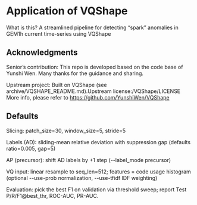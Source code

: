 #  Application of VQShape
What is this?
A streamlined pipeline for detecting “spark” anomalies in GEM1h current time-series using VQShape

## Acknowledgments

Senior’s contribution: This repo is developed based on the code base of Yunshi Wen. Many thanks for the guidance and sharing.

Upstream project: Built on VQShape (see archive/VQSHAPE_README.md).Upstream license:/VQShape/LICENSE
More info, please refer to https://github.com/YunshiWen/VQShape


## Defaults

Slicing: patch_size=30, window_size=5, stride=5

Labels (AD): sliding-mean relative deviation with suppression gap
(defaults ratio=0.005, gap=5)

AP (precursor): shift AD labels by +1 step (--label_mode precursor)

VQ input: linear resample to seq_len=512; features = code usage histogram
(optional --use-prob normalization, --use-tfidf IDF weighting)

Evaluation: pick the best F1 on validation via threshold sweep; report Test
P/R/F1@best_thr, ROC-AUC, PR-AUC.



